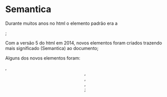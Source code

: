 # Semantica
Durante muitos anos no html o elemento padrão era a <div>;

Com a versão 5 do html em 2014, novos elementos foram criados trazendo mais significado (Semantica) ao documento;

Alguns dos novos elementos foram: <section>, <header>, <article>, <aside>, <footer>;
